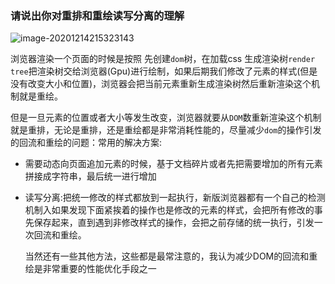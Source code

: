 ### 请说出你对重排和重绘读写分离的理解

![image-20201214215323143](C:\Users\Sky\AppData\Roaming\Typora\typora-user-images\image-20201214215323143.png)

浏览器渲染一个页面的时候是按照 先创建`dom`树，在加载css 生成渲染树`render` `tree`把渲染树交给浏览器(Gpu)进行绘制，如果后期我们修改了元素的样式(但是没有改变大小和位置)，浏览器会把当前元素重新生成渲染树然后重新渲染这个机制就是重绘。

但是一旦元素的位置或者大小等发生改变，浏览器就要从`DOM`数重新渲染这个机制就是重排，无论是重排，还是重绘都是非常消耗性能的，尽量减少`dom`的操作引发的回流和重绘的问题：常用的解决方案:

- 需要动态向页面追加元素的时候，基于文档碎片或者先把需要增加的所有元素拼接成字符串，最后统一进行增加

- 读写分离:把统一修改的样式都放到一起执行，新版浏览器都有一个自己的检测机制入如果发现下面紧挨着的操作也是修改的元素的样式，会把所有修改的事先保存起来，直到遇到非修改样式的操作，会把之前存储的统一执行，引发一次回流和重绘。

  当然还有一些其他方法，这些都是最常注意的，我认为减少DOM的回流和重绘是非常重要的性能优化手段之一